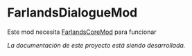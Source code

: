 # FarlandsDialogueMod

Este mod necesita [FarlandsCoreMod](https://github.com/MagincyanGames/FarlandsCoreMod) para funcionar

*La documentación de este proyecto está siendo desarrollada.*
